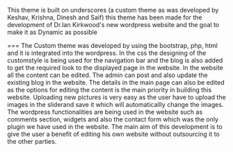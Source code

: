 This theme is built on underscores (a custom theme as was developed by Keshav, Krishna, Dinesh and Saif) this theme has been made for the development of Dr.Ian Kirkwood's new wordpress website and the goal to make it as Dynamic as possible

===
The Custom theme was developed by using the bootstrap, php, html and it is integrated into the wordpress. 
In the css the designing of the customstyle is being used for the navigation bar and the blog is also added to get the required look to the displayed page in the website.
In the website all the content can be edited. The admin can post and also update the existing blog in the website. 
The details in the main page can also be edited as the options for editing the content is the main priority in building this website. 
Uploading new pictures is very easy as the user have to upload the images in the sliderand save it which will automaticallly change the images.
The wordpress functionalities are being used in the website such as comments section, widgets and also the contact form which was the only plugin we have used in the website.
The main aim of this development is to give the user a benefit of editing his own website without outsourcing it to the other parties.




